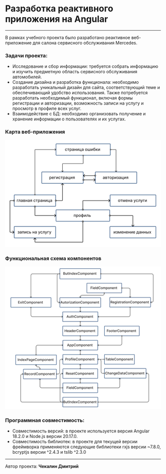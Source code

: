 # Разработка реактивного приложения на Angular
---

В рамках учебного проекта было разработано реактивное веб-приложение для салона сервисного обслуживания Mercedes. 

### Задачи проекта:
* Исследование и сбор информации: требуется собрать информацию и 
изучить предметную область сервисного обслуживания автомобилей.
* Создание дизайна и разработка функционала: необходимо разработать 
уникальный дизайн для сайта, соответствующий теме и 
обеспечивающий удобство использования. Также потребуется 
разработать необходимый функционал, включая формы регистрации и 
авторизации, возможность записи на услугу и просмотр в профиле 
всех услуг.
* Взаимодействие с БД: необходимо организовать получение и хранение 
информации о пользователях и их услугах.

### Карта веб-приложения
![Карта веб-приложения](images/карта%20сайта.jpg)

### Функциональная схема компонентов
![Функциональная схема компонентов](images/функциональная%20схема%20компонентов.png)

### Программная совместимость:
* Совместимость версий: в проекте используется версия Angular
18.2.0 и Node.js версии 20.17.0.
* Совместимость библиотек: в проекте для текущей версии 
фреймворка применяются следующие библиотеки rxjs версии 
~7.8.0, bcryptjs версии ^2.4.3 и tslib ^2.3.0

---


Автор проекта: **Чекалин Дмитрий**

